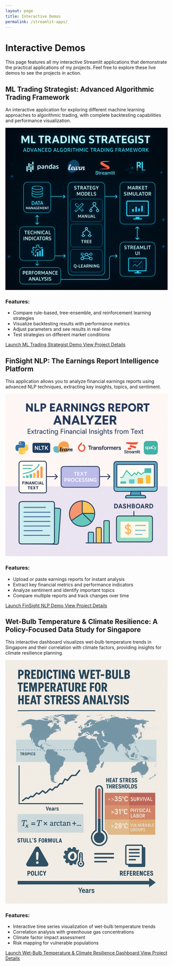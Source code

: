 ```yaml
---
layout: page
title: Interactive Demos
permalink: /streamlit-apps/
---
```


# Interactive Demos

This page features all my interactive Streamlit applications that demonstrate the practical applications of my projects. Feel free to explore these live demos to see the projects in action.

## ML Trading Strategist: Advanced Algorithmic Trading Framework

An interactive application for exploring different machine learning approaches to algorithmic trading, with complete backtesting capabilities and performance visualization.

<div class="demo-showcase">
  <img src="/assets/images/ml-trading-strategist.jpg" alt="ML Trading Strategist Demo" class="demo-screenshot">
  <div class="demo-description">
    <h3>Features:</h3>
    <ul>
      <li>Compare rule-based, tree-ensemble, and reinforcement learning strategies</li>
      <li>Visualize backtesting results with performance metrics</li>
      <li>Adjust parameters and see results in real-time</li>
      <li>Test strategies on different market conditions</li>
    </ul>
    <a href="https://adredes-weslee-ml-trading-strategist-app-pu7qym.streamlit.app/" class="demo-button" target="_blank" rel="noopener noreferrer">
      <i class="fas fa-play-circle"></i> Launch ML Trading Strategist Demo
    </a>
    <a href="/projects/ml-trading-strategist/" class="demo-project-link">
      <i class="fas fa-info-circle"></i> View Project Details
    </a>
  </div>
</div>

## FinSight NLP: The Earnings Report Intelligence Platform

This application allows you to analyze financial earnings reports using advanced NLP techniques, extracting key insights, topics, and sentiment.

<div class="demo-showcase">
  <img src="/assets/images/nlp-earnings-analyzer.jpg" alt="NLP Earnings Analyzer Demo" class="demo-screenshot">
  <div class="demo-description">
    <h3>Features:</h3>
    <ul>
      <li>Upload or paste earnings reports for instant analysis</li>
      <li>Extract key financial metrics and performance indicators</li>
      <li>Analyze sentiment and identify important topics</li>
      <li>Compare multiple reports and track changes over time</li>
    </ul>
    <a href="https://adredes-weslee-nlp-earnings-report-streamlit-app-0uttcu.streamlit.app/" class="demo-button" target="_blank" rel="noopener noreferrer">
      <i class="fas fa-play-circle"></i> Launch FinSight NLP Demo
    </a>
    <a href="/projects/nlp-earnings-analyzer/" class="demo-project-link">
      <i class="fas fa-info-circle"></i> View Project Details
    </a>
  </div>
</div>

## Wet-Bulb Temperature & Climate Resilience: A Policy-Focused Data Study for Singapore

This interactive dashboard visualizes wet-bulb temperature trends in Singapore and their correlation with climate factors, providing insights for climate resilience planning.

<div class="demo-showcase">
  <img src="/assets/images/wet-bulb-temperature.jpg" alt="Wet Bulb Temperature Analysis Demo" class="demo-screenshot">
  <div class="demo-description">
    <h3>Features:</h3>
    <ul>
      <li>Interactive time series visualization of wet-bulb temperature trends</li>
      <li>Correlation analysis with greenhouse gas concentrations</li>
      <li>Climate factor impact assessment</li>
      <li>Risk mapping for vulnerable populations</li>
    </ul>
    <a href="https://adredes-weslee-data-analysis-of-wet-bulb-te-dashboardapp-mwqkey.streamlit.app/" class="demo-button" target="_blank" rel="noopener noreferrer">
      <i class="fas fa-play-circle"></i> Launch Wet-Bulb Temperature & Climate Resilience Dashboard
    </a>
    <a href="/projects/wet-bulb-temperature/" class="demo-project-link">
      <i class="fas fa-info-circle"></i> View Project Details
    </a>
  </div>
</div>
